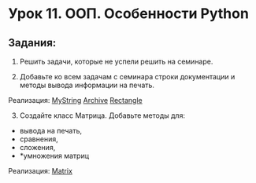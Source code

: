# Урок 11. ООП. Особенности Python

## Задания:

1. Решить задачи, которые не успели решить на семинаре.

2. Добавьте ко всем задачам с семинара строки документации и методы вывода информации на печать.

Реализация:
[MyString](https://github.com/MikhailAkulov/intoTheDepthsOfPython/blob/main/pythonHomeWork_11/seminar_task_my_string.py)
[Archive](https://github.com/MikhailAkulov/intoTheDepthsOfPython/blob/main/pythonHomeWork_11/seminar_task_archive.py)
[Rectangle](https://github.com/MikhailAkulov/intoTheDepthsOfPython/blob/main/pythonHomeWork_11/seminar_task_rectangle.py)

3. Создайте класс Матрица. Добавьте методы для:
* вывода на печать,
* сравнения,
* сложения,
* *умножения матриц

Реализация:
[Matrix](https://github.com/MikhailAkulov/intoTheDepthsOfPython/blob/main/pythonHomeWork_11/matrix.py)